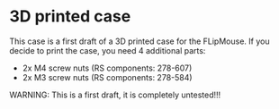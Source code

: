 # 3D printed case

This case is a first draft of a 3D printed case for the FLipMouse.
If you decide to print the case, you need 4 additional parts:

* 2x M4 screw nuts (RS components: 278-607)
* 2x M3 screw nuts (RS components: 278-584)

WARNING: This is a first draft, it is completely untested!!!